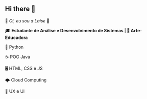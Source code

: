 ## Hi there 👋

<!--
**LaiseNeves/LaiseNeves** is a ✨ _special_ ✨ repository because its `README.md` (this file) appears on your GitHub profile.

Here are some ideas to get you started:

- 🔭 I’m currently working on ...
- 🌱 I’m currently learning ...
- 👯 I’m looking to collaborate on ...
- 🤔 I’m looking for help with ...
- 💬 Ask me about ...
- 📫 How to reach me: ...
- 😄 Pronouns: ...
- ⚡ Fun fact: ...
-->

🌸 *Oi, eu sou a Laíse* 🌸
 
🎓 **Estudante de Análise e Desenvolvimento de Sistemas | 🎨 Arte-Educadora**




🐍 Python

☕ POO Java

🖥️ HTML, CSS e JS

🌩️ Cloud Computing 

📲 UX e UI 
